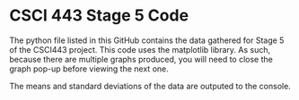 # CSCI 443 Stage 5 Code

The python file listed in this GitHub contains the data gathered for Stage 5 of the CSCI443 project. 
This code uses the matplotlib library. As such, because there are multiple graphs produced, you will need to close the graph pop-up before viewing the next one.

The means and standard deviations of the data are outputed to the console. 
